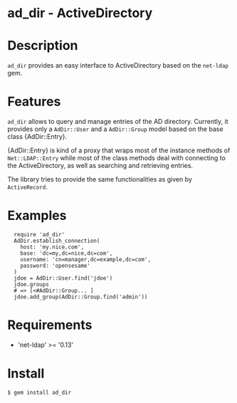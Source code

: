 # ad_dir - ActiveDirectory #

# Description

`ad_dir` provides an easy interface to ActiveDirectory based on
the `net-ldap` gem.

# Features

`ad_dir` allows to query and manage entries of the AD directory.
Currently, it provides only a `AdDir::User` and a `AdDir::Group` model
based on the base class  {AdDir::Entry}.

{AdDir::Entry} is kind of a proxy that wraps most of the instance methods of
`Net::LDAP::Entry` while most of the class methods deal with connecting
to the ActiveDirectory, as well as searching and retrieving entries.

The library tries to provide the same functionalities as given by `ActiveRecord`.

# Examples

```
  require 'ad_dir'
  AdDir.establish_connection(
    host: 'my.nice.com',
    base: 'dc=my,dc=nice,dc=com',
    username: 'cn=manager,dc=example,dc=com',
    password: 'opensesame'
  )
  jdoe = AdDir::User.find('jdoe')
  jdoe.groups
  # => [<#AdDir::Group... ]
  jdoe.add_group(AdDir::Group.find('admin'))
```


# Requirements

 * 'net-ldap' >= '0.13'

# Install

    $ gem install ad_dir

